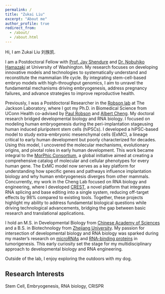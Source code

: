 ```yaml
---
permalink: /
title: "Zukai Liu"
excerpt: "About me"
author_profile: true
redirect_from: 
  - /about/
  - /about.html
---
```

Hi, I am Zukai Liu 刘族凯.

I am a Postdoctoral Fellow with [Prof. Jay Shendure](https://shendure-web.gs.washington.edu/) and [Dr. Nobuhiko Hamazaki](https://www.hamazaki-lab.com/) at University of Washington. My research focuses on developing innovative models and technologies to systematically understand and reconstitute the mammalian life cycle. By integrating stem-cell-based embryo models with high-throughput genomics, I aim to unravel the fundamental mechanisms driving embryogenesis, address pregnancy failures, and advance strategies to improve reproductive health.

Previously, I was a Postdoctoral Researcher in the [Robson lab](https://www.google.com/search?q=roboson+lab+jackson) at The Jackson Laboratory, where I got my Ph.D. in Biomedical Science from UConn Health co-advised by [Paul Robson](https://www.jax.org/research-and-faculty/faculty/paul-robson) and [Albert Cheng](https://cheng.bio/). My doctoral research bridged developmental biology and RNA biology. I focused on modeling human embryogenesis  during the peri-implantation stageusing human induced pluripotent stem cells (hiPSCs). I developed a hiPSC-based model to study extra-embryonic mesenchymal cells (ExMC), a lineage critical to early human development but poorly characterized for decades. Using this model, I uncovered the molecular mechanisms, evolutionary origins, and pivotal roles in early human development. This work became integral to the [MorPhic Consortium](https://morphic.bio/), a global initiative aimed at creating a comprehensive catalog of molecular and cellular phenotypes for every human gene. The ExMC model now serves as a key platform for understanding how specific genes and pathways influence implantation biology and why human embryogenesis diverges from other mammals. Concurrently, my work in the Cheng Lab focused on RNA biology and engineering, where I developed [CREST](https://doi.org/10.1093/nar/gkad547), a novel platform that integrates RNA splicing and base editing into a single system, reducing off-target effects by 98% compared to existing tools. Together, these projects highlight my ability to address fundamental biological questions while driving technological advancements, bridging the gap between basic research and translational applications.

I hold an M.S. in Developmental Biology from [Chinese Academy of Sciences](https://www.wikiwand.com/en/articles/Chinese_Academy_of_Sciences) and a B.S. in Biotechnology from [Zhejiang University](https://en.wikipedia.org/wiki/Zhejiang_University). My passion for intersection of developmental biology and RNA biology was sparked during my master’s research on [microRNAs](https://academic.oup.com/jmcb/article/10/4/302/5059631?) and [RNA-binding proteins](https://www.nature.com/articles/s41467-022-29309-1) in tumorigenesis. This early curiosity set the stage for my multidisciplinary approach to developmental biology and RNA engineering. 

Outside of the lab, I enjoy exploring the outdoors with my dog.

## Research Interests
Stem Cell, Embryogenesis, RNA biology, CRISPR